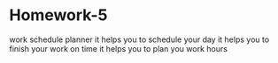 # Homework-5
work schedule planner 
it helps you to schedule your day 
it helps you to finish your work on time
it helps you to plan you work hours 
